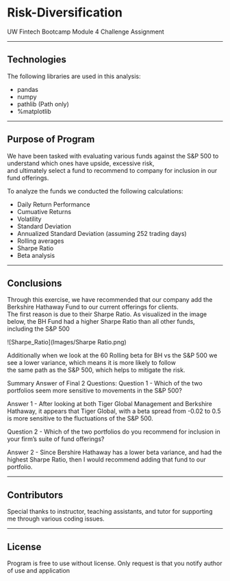 # Risk-Diversification
UW Fintech Bootcamp Module 4 Challenge Assignment

---

## Technologies

The following libraries are used in this analysis:  
  
  * pandas  
  * numpy
  * pathlib (Path only)
  * %matplotlib
  
---

## Purpose of Program

We have been tasked with evaluating various funds against the S&P 500 to understand which ones have upside, excessive risk,  
and ultimately select a fund to recommend to company for inclusion in our fund offerings.  
  
To analyze the funds we conducted the following calculations:  
  
  * Daily Return Performance  
  * Cumuative Returns  
  * Volatility
  * Standard Deviation
  * Annualized Standard Deviation (assuming 252 trading days)
  * Rolling averages
  * Sharpe Ratio
  * Beta analysis

---

## Conclusions

Through this exercise, we have recommended that our company add the Berkshire Hathaway Fund to our current offerings for clients.  
The first reason is due to their Sharpe Ratio.  As visualized in the image below, the BH Fund had a higher Sharpe Ratio than all other funds,  
including the S&P 500  

![Sharpe_Ratio](Images/Sharpe Ratio.png)

Additionally when we look at the 60 Rolling beta for BH vs the S&P 500 we see a lower variance, which means it is more likely to follow  
the same path as the S&P 500, which helps to mitigate the risk.

Summary Answer of Final 2 Questions:
Question 1 - Which of the two portfolios seem more sensitive to movements in the S&P 500?

Answer 1 - After looking at both Tiger Global Management and Berkshire Hathaway, it appears that Tiger Global, with a beta spread from -0.02 to 0.5 is more sensitive to the fluctuations of the S&P 500.

Question 2 - Which of the two portfolios do you recommend for inclusion in your firm’s suite of fund offerings?

Answer 2 - Since Bershire Hathaway has a lower beta variance, and had the highest Sharpe Ratio, then I would recommend adding that fund to our portfolio.

---

## Contributors

Special thanks to instructor, teaching assistants, and tutor for supporting me through various coding issues.

---

## License

Program is free to use without license.  Only request is that you notify author of use and application
